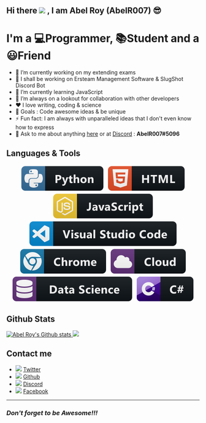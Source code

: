 ## Hi there <img src="https://media.giphy.com/media/hvRJCLFzcasrR4ia7z/giphy.gif" width="25px"> , I am Abel Roy (AbelR007) 😎

# I'm a 💻Programmer, 📚Student and a 😃Friend
- 🔭 I’m currently working on my extending exams
- 🤠 I shall be working on Ersteam Management Software & SlugShot Discord Bot
- 🌱 I’m currently learning JavaScript
- 👯 I’m always on a lookout for collaboration with other developers
- ❤️ I love writing, coding & science
- 🥅 Goals : Code awesome ideas & be unique
- ⚡ Fun fact: I am always with unparalleled ideas that I don't even know how to express
- 💬 Ask to me about anything [here](https://github.com/abelr007/abelr007/issues) or at [Discord](https://discord.com) : **AbelR007#5096**

## Languages & Tools

<p align="center">
  <img src="https://raw.githubusercontent.com/8bithemant/8bithemant/master/svg/dev/languages/python.svg" alt="python" style="vertical-align:top; margin:4px">
  <img src="https://raw.githubusercontent.com/8bithemant/8bithemant/master/svg/dev/languages/html.svg" alt="html" style="vertical-align:top; margin:4px">    
  <img src="https://raw.githubusercontent.com/8bithemant/8bithemant/master/svg/dev/languages/js.svg" alt="js" style="vertical-align:top; margin:4px">
  <img src="https://raw.githubusercontent.com/8bithemant/8bithemant/master/svg/dev/tools/visualstudio_code.svg" alt="vscode" style="vertical-align:top; margin:4px">
  <img src="https://raw.githubusercontent.com/8bithemant/8bithemant/master/svg/dev/misc/chrome.svg" alt="chrome" style="vertical-align:top; margin:4px">
  <img src="https://raw.githubusercontent.com/8bithemant/8bithemant/master/svg/dev/misc/cloud.svg" alt="cloud" style="vertical-align:top; margin:4px">
  <img src="https://raw.githubusercontent.com/8bithemant/8bithemant/master/svg/dev/misc/datascience.svg" alt="datascience" style="vertical-align:top; margin:4px">
  <img src="https://raw.githubusercontent.com/8bithemant/8bithemant/master/svg/dev/languages/csharp.svg" alt="csharp" style="vertical-align:top; margin:4px">
</p>

## Github Stats
<a href="https://github.com/anuraghazra/github-readme-stats">
  <img align="centre" src="https://github-readme-stats.vercel.app/api?username=abelr007&show_icons=true&theme=radical" alt="Abel Roy's Github stats" />
  <img align="centre right" src="https://github-readme-stats.vercel.app/api/top-langs/?username=abelr007&layout=compact&theme=radical" />
</a>

## Contact me 
- <img src="https://bit.ly/3v4bwxk" width="15px"> [Twitter](https://www.twitter.com/abelroy007)
- <img src = "https://cdn2.iconfinder.com/data/icons/font-awesome/1792/github-square-512.png" width="15px"> [Github](https://www.github.com/AbelR007)
- <img src="https://bit.ly/3tHPpfW" width="15px"> [Discord](https://www.discord.gg/sMPsGUD)
- <img src="https://bit.ly/3gwjnzz" width="15px"> [Facebook](https://www.facebook.com/abel.roy.9883)

---

### *Don't forget to be Awesome!!!* 

[//]: <> (  <img align="centre" src="https://github-readme-stats.vercel.app/api/top-langs/?username=abelr007&layout=compact&theme=radical" />)
